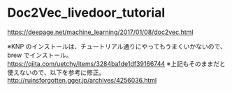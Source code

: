# Doc2Vec_livedoor_tutorial
https://deepage.net/machine_learning/2017/01/08/doc2vec.html

※KNP のインストールは、チュートリアル通りにやってもうまくいかないので、brew でインストール。
https://qiita.com/uetchy/items/3284ba1de1df39166744
※上記もそのままだと使えないので、以下を参考に修正。
http://ruinsforgotten.gger.jp/archives/4256036.html